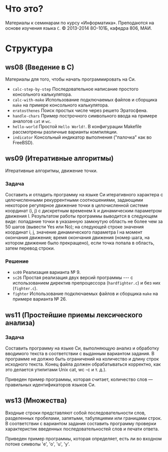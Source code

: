 # Что это?

Материалы к семинарам по курсу «Информатика».
Преподаются на основе изучения языка `C`. 
© 2013-2014 8О-101Б, кафедра 806, МАИ.

# Структура

## ws08 (Введение в C)

Материалы для того, чтобы начать программировать на Си.

* `calc-step-by-step`  Последовательное написание простого консольного калькулятора.
* `calc-with-make`     Использование подключаемых файлов и сборщика `make` на примере консольного калькулятора.
* `eratosthenes`       Поиск простых числе через решето Эратосфена.
* `handle-chars`       Пример построчного символьного ввода на примере аналогов `cat` и `wc`.
* `hello-world`        Простой `Hello World!`. В конфигурации Makefile рассмотрены различные варианты компиляции.
* `indicator`          Консольный индикатор выполнения ("палочка" как во FreeBSD).


## ws09 (Итеративные алгоритмы)

Итеративные алгоритмы, движение точки.

### Задача

Составить и отладить программу на языке Си итеративного характера 
с целочисленными рекуррентными соотношениями, 
задающими некоторое регулярное движение точки 
в целочисленной системе координат (i, j) 
с дискретным временем k и динамическим параметром движения l.
Результатом работы программы выводится в следующем виде:
попадание точки в указанную замкнутую область 
не более чем за 50 шагов (вывести Yes или No); 
на следующей строке значения координат i, j, 
значение динамического параметра l на момент окончания движения; 
время окончания движения (номер шага, 
на котором движение было прекращено), 
если точка попала в область, затем перевод строки.

### Решение

* `sc09`    Реализация варианта № 9.
* `sc26`    Простая реализация двух версий программы --- с использованием директив  препроцессора  (`hardfighter.c`) и без них (`fighter.c`).
* `fighter` Использование подключаемых файлов и сборщика `make` на примере варианта № 26.



 
## ws11 (Простейшие приемы лексического анализа)

### Задача

Составить программу на языке Си, выполняющую анализ и обработку вводимого 
текста в соответствии с выданным вариантом задания. 
В программе не должно быть ограничений на количество 
и длину строк исходного текста. 
Конец файла должен обрабатываться корректно, 
как это делается утилитами Unix cat, wc -c и т. д.).

Приведен пример программы, которая считает, 
количество слов — правильных идентификаторов языков Си.

## ws13 (Множества)

Входные строки представляют собой последовательности слов, 
разделенных пробелами, запятыми, табуляциями или границами строк. 
В соответствии с вариантом задания составить программу проверки 
характеристик введенных последовательностей слов и печати ответа.

Приведен пример программы, которая определяет, 
есть ли во входном потоке символы 'e', 'o', 'u', 'y'.
